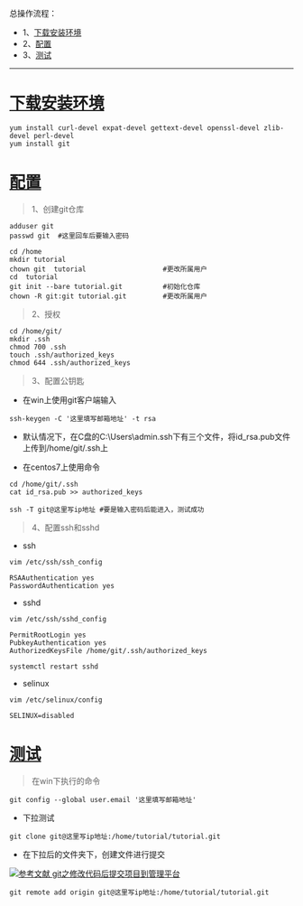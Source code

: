 总操作流程：
- 1、[下载安装环境](#git-01)
- 2、[配置](#git-02)
- 3、[测试](#git-03)

***

# <a name="git-01" href="#" >下载安装环境</a>

```shell
yum install curl-devel expat-devel gettext-devel openssl-devel zlib-devel perl-devel
yum install git
```

# <a name="git-02" href="#" >配置</a>
> 1、创建git仓库

```shell
adduser git 
passwd git  #这里回车后要输入密码

cd /home
mkdir tutorial
chown git  tutorial                   #更改所属用户
cd  tutorial
git init --bare tutorial.git          #初始化仓库
chown -R git:git tutorial.git         #更改所属用户
```

> 2、授权

```
cd /home/git/
mkdir .ssh
chmod 700 .ssh
touch .ssh/authorized_keys
chmod 644 .ssh/authorized_keys
```

> 3、配置公钥匙

- 在win上使用git客户端输入

```shell
ssh-keygen -C '这里填写邮箱地址' -t rsa
```

- 默认情况下，在C盘的C:\Users\admin\.ssh下有三个文件，将id_rsa.pub文件上传到/home/git/.ssh上

- 在centos7上使用命令

```shell
cd /home/git/.ssh
cat id_rsa.pub >> authorized_keys

ssh -T git@这里写ip地址 #要是输入密码后能进入，测试成功
```

> 4、配置ssh和sshd

- ssh

```shell
vim /etc/ssh/ssh_config
```

```shell
RSAAuthentication yes
PasswordAuthentication yes
```

- sshd

```shell
vim /etc/ssh/sshd_config
```

```shell
PermitRootLogin yes
PubkeyAuthentication yes
AuthorizedKeysFile /home/git/.ssh/authorized_keys
```

```shell
systemctl restart sshd
```

- selinux

```shell
vim /etc/selinux/config
```

```shell
SELINUX=disabled
```

# <a name="git-03" href="#" >测试</a>

> 在win下执行的命令

```shell
git config --global user.email '这里填写邮箱地址'
```

- 下拉测试

```shell
git clone git@这里写ip地址:/home/tutorial/tutorial.git
```

- 在下拉后的文件夹下，创建文件进行提交

[![](https://img.shields.io/badge/参考文献-git之修改代码后提交项目到管理平台-yellow.svg "参考文献 git之修改代码后提交项目到管理平台")](https://github.com/OurNotes/CCN/blob/master/1.%E5%B7%A5%E5%85%B7/1.git/2.git%E4%B9%8B%E5%AE%9E%E6%93%8D%E4%BE%8B%E5%AD%90/2-git%E4%B9%8B%E4%BF%AE%E6%94%B9%E4%BB%A3%E7%A0%81%E5%90%8E%E6%8F%90%E4%BA%A4%E9%A1%B9%E7%9B%AE%E5%88%B0%E7%AE%A1%E7%90%86%E5%B9%B3%E5%8F%B0.md)


```shell
git remote add origin git@这里写ip地址:/home/tutorial/tutorial.git
```
